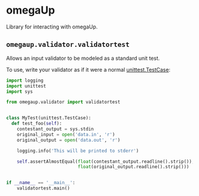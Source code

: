 # omegaUp

Library for interacting with omegaUp.

## `omegaup.validator.validatortest`

Allows an input validator to be modeled as a standard unit test.

To use, write your validator as if it were a normal
[unittest.TestCase](https://docs.python.org/3/library/unittest.html#unittest.TestCase):

```python
import logging
import unittest
import sys

from omegaup.validator import validatortest


class MyTest(unittest.TestCase):
  def test_foo(self):
    contestant_output = sys.stdin
    original_input = open('data.in', 'r')
    original_output = open('data.out', 'r')

    logging.info('This will be printed to stderr')

    self.assertAlmostEqual(float(contestant_output.readline().strip()),
                           float(original_output.readline().strip()))


if __name__ == '__main__':
    validatortest.main()
```
